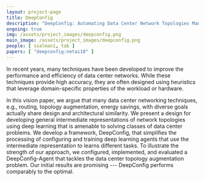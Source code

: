 ```yaml
---
layout: project-page
title: DeepConfig
description: "DeepConfig: Automating Data Center Network Topologies Management with Machine Learning."
ongoing: true
img: /assets/project_images/deepconfig.png
main_image: /assets/project_images/deepconfig.png
people: [ ssalman1, tab ]
papers: [ "deepconfig:netai18" ]
---
```


In recent years, many techniques have been developed to improve the performance and efficiency of data center networks. While these techniques provide high accuracy, they are often designed using heuristics that leverage domain-specific properties of the workload or hardware.

In this vision paper, we argue that many data center networking techniques, e.g., routing, topology augmentation, energy savings, with diverse goals actually share design and architectural similarity. We present a design for developing general intermediate representations of network topologies using deep learning that is amenable to solving classes of data center problems. We develop a framework, DeepConfig, that simplifies the processing of configuring and training deep learning agents that use the intermediate representation to learns different tasks. To illustrate the strength of our approach, we configured, implemented, and evaluated a DeepConfig-Agent that tackles the data center topology augmentation problem. Our initial results are promising --- DeepConfig performs comparably to the optimal. 
